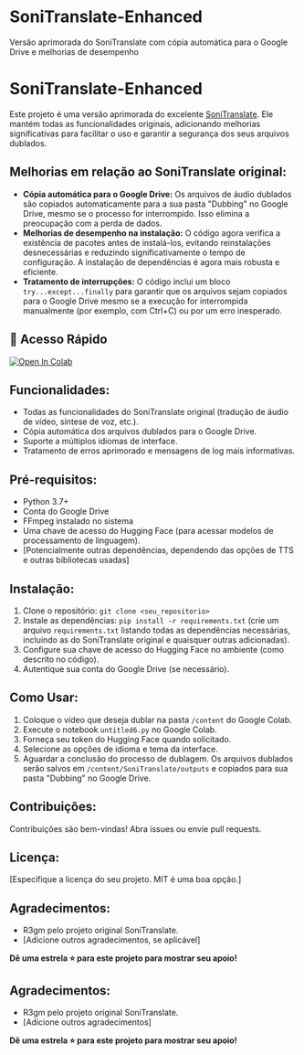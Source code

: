 # SoniTranslate-Enhanced
Versão aprimorada do SoniTranslate com cópia automática para o Google Drive e melhorias de desempenho
# SoniTranslate-Enhanced

Este projeto é uma versão aprimorada do excelente [SoniTranslate](https://github.com/R3gm/SoniTranslate).  Ele mantém todas as funcionalidades originais, adicionando melhorias significativas para facilitar o uso e garantir a segurança dos seus arquivos dublados.

## Melhorias em relação ao SoniTranslate original:

* **Cópia automática para o Google Drive:** Os arquivos de áudio dublados são copiados automaticamente para a sua pasta "Dubbing" no Google Drive, mesmo se o processo for interrompido.  Isso elimina a preocupação com a perda de dados.
* **Melhorias de desempenho na instalação:** O código agora verifica a existência de pacotes antes de instalá-los, evitando reinstalações desnecessárias e reduzindo significativamente o tempo de configuração.  A instalação de dependências é agora mais robusta e eficiente.
* **Tratamento de interrupções:** O código inclui um bloco `try...except...finally` para garantir que os arquivos sejam copiados para o Google Drive mesmo se a execução for interrompida manualmente (por exemplo, com Ctrl+C) ou por um erro inesperado.


## 🚀 Acesso Rápido

[![Open In Colab](https://colab.research.google.com/assets/colab-badge.svg)](https://colab.research.google.com/github/ssousa455/SoniTranslate-Enhanced/blob/main/untitled6.py)


## Funcionalidades:

* Todas as funcionalidades do SoniTranslate original (tradução de áudio de vídeo, síntese de voz, etc.).
* Cópia automática dos arquivos dublados para o Google Drive.
* Suporte a múltiplos idiomas de interface.
* Tratamento de erros aprimorado e mensagens de log mais informativas.


## Pré-requisitos:

* Python 3.7+
* Conta do Google Drive
* FFmpeg instalado no sistema
* Uma chave de acesso do Hugging Face (para acessar modelos de processamento de linguagem).
* [Potencialmente outras dependências, dependendo das opções de TTS e outras bibliotecas usadas]


## Instalação:

1. Clone o repositório: `git clone <seu_repositorio>`
2. Instale as dependências: `pip install -r requirements.txt` (crie um arquivo `requirements.txt` listando todas as dependências necessárias, incluindo as do SoniTranslate original e quaisquer outras adicionadas).
3. Configure sua chave de acesso do Hugging Face no ambiente (como descrito no código).
4. Autentique sua conta do Google Drive (se necessário).


## Como Usar:

1. Coloque o vídeo que deseja dublar na pasta `/content` do Google Colab.
2. Execute o notebook `untitled6.py` no Google Colab.
3. Forneça seu token do Hugging Face quando solicitado.
4. Selecione as opções de idioma e tema da interface.
5. Aguardar a conclusão do processo de dublagem. Os arquivos dublados serão salvos em `/content/SoniTranslate/outputs` e copiados para sua pasta "Dubbing" no Google Drive.


## Contribuições:

Contribuições são bem-vindas!  Abra issues ou envie pull requests.

## Licença:

[Especifique a licença do seu projeto.  MIT é uma boa opção.]

## Agradecimentos:

* R3gm pelo projeto original SoniTranslate.
* [Adicione outros agradecimentos, se aplicável]

**Dê uma estrela ⭐ para este projeto para mostrar seu apoio!**

## Agradecimentos:

* R3gm pelo projeto original SoniTranslate.
* [Adicione outros agradecimentos]

**Dê uma estrela ⭐ para este projeto para mostrar seu apoio!**
